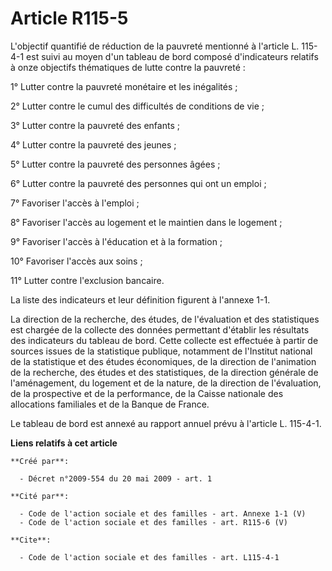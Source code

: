 # Article R115-5

L'objectif quantifié de réduction de la pauvreté mentionné à l'article L. 115-4-1 est suivi au moyen d'un tableau de bord
composé d'indicateurs relatifs à onze objectifs thématiques de lutte contre la pauvreté : 

1° Lutter contre la pauvreté monétaire et les inégalités ; 

2° Lutter contre le cumul des difficultés de conditions de vie ; 

3° Lutter contre la pauvreté des enfants ; 

4° Lutter contre la pauvreté des jeunes ; 

5° Lutter contre la pauvreté des personnes âgées ; 

6° Lutter contre la pauvreté des personnes qui ont un emploi ; 

7° Favoriser l'accès à l'emploi ; 

8° Favoriser l'accès au logement et le maintien dans le logement ; 

9° Favoriser l'accès à l'éducation et à la formation ; 

10° Favoriser l'accès aux soins ; 

11° Lutter contre l'exclusion bancaire. 

La liste des indicateurs et leur définition figurent à l'annexe 1-1. 

La direction de la recherche, des études, de l'évaluation et des statistiques est chargée de la collecte des données
permettant d'établir les résultats des indicateurs du tableau de bord. Cette collecte est effectuée à partir de sources
issues de la statistique publique, notamment de l'Institut national de la statistique et des études économiques, de la
direction de l'animation de la recherche, des études et des statistiques, de la direction générale de l'aménagement, du
logement et de la nature, de la direction de l'évaluation, de la prospective et de la performance, de la Caisse nationale des
allocations familiales et de la Banque de France. 

Le tableau de bord est annexé au rapport annuel prévu à l'article L. 115-4-1.

**Liens relatifs à cet article**

	**Créé par**:

	  - Décret n°2009-554 du 20 mai 2009 - art. 1

	**Cité par**:

	  - Code de l'action sociale et des familles - art. Annexe 1-1 (V)
	  - Code de l'action sociale et des familles - art. R115-6 (V)

	**Cite**:

	  - Code de l'action sociale et des familles - art. L115-4-1
